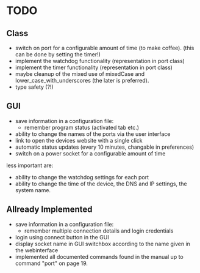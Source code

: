 TODO
====

Class
-----

* switch on port for a configurable amount of time (to make coffee).
  (this can be done by setting the timer!)
* implement the watchdog functionality (representation in port class)
* implement the timer functionality (representation in port class)
* maybe cleanup of the mixed use of mixedCase and lower_case_with_underscores
  (the later is preferred).
* type safety (?!)

GUI
---

* save information in a configuration file:
  * remember program status (activated tab etc.)
* ability to change the names of the ports via the user interface
* link to open the devices website with a single click
* automatic status updates (every 10 minutes, changable in preferences)
* switch on a power socket for a configurable amount of time

less important are:

* ability to change the watchdog settings for each port
* ability to change the time of the device, the DNS and IP settings, the system name.

Allready Implemented
--------------------

* save information in a configuration file:
  * remember multiple connection details and login credentials
* login using connect button in the GUI
* display socket name in GUI switchbox according to the name given in the webinterface
* implemented all documented commands found in the manual up to command "port" on page 19.

